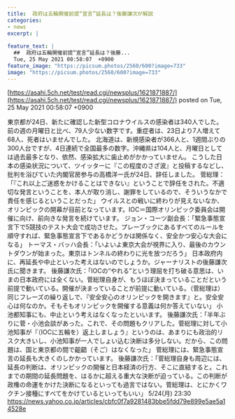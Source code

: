 ```yaml
---
title:  政府は五輪開催前提“宣言”延長は？後藤謙次が解説  
categories:
- news
excerpt: |
  
feature_text: |
  ##  政府は五輪開催前提“宣言”延長は？後藤...
  Tue, 25 May 2021 00:58:07  +0900
feature_image: "https://picsum.photos/2560/600?image=733"
image: "https://picsum.photos/2560/600?image=733"
---
```


[https://asahi.5ch.net/test/read.cgi/newsplus/1621871887/](https://asahi.5ch.net/test/read.cgi/newsplus/1621871887/)
posted on Tue, 25 May 2021 00:58:07  +0900

<!--more-->

東京都が24日、新たに確認した新型コロナウイルスの感染者は340人でした。前の週の月曜日と比べ、79人少ない数字です。重症者は、23日より7人増えて68人、死者はいませんでした。 北海道は、新規感染者が366人と、1週間ぶりの300人台ですが、4日連続で全国最多の数字。沖縄県は104人と、月曜日としては過去最多となり、依然、感染拡大に歯止めがかかっていません。 こうした日本の感染状況について、ツイッターに『この程度のさざ波』と投稿するなどし、批判を浴びていた内閣官房参与の高橋洋一氏が24日、辞任しました。 菅総理：「『これ以上ご迷惑をかけることはできない』ということで辞任をされた。不適切な発言ということを、本人が取り消し、謝罪をしているので、そういうなかで責任を感じるということだった」 ウイルスとの戦いに終わりが見えないなか、オリンピックの開幕が目前となっています。IOC＝国際オリンピック委員会は開催に向け、前向きな発言を続けています。 ジョン・コーツ副会長：「緊急事態宣言下で5競技のテスト大会で成功させた。プレーブックにあるすべてのルールを順守すれば、緊急事態宣言下であるかどうかは関係なく、安全かつ安心な大会になる」 トーマス・バッハ会長：「いよいよ東京大会が視界に入り、最後のカウントダウンが始まった。東京はトンネルの終わりに光を放つだろう」 日本政府内に、再延長や中止といった考えはないのでしょうか。ジャーナリストの後藤謙次氏に聞きます。 後藤謙次氏：「IOCの“やれる”という理屈を打ち破る意思は、いまの日本政府には全くない。菅総理自身が、もうほぼ決まっていることだという前提で動いている。開催が決まっていることが前提に動いている。（菅総理は）同じフレーズの繰り返しで、『安全安心のオリンピックを開きます』と。安全安心は何なのか。そもそもオリンピックを開催する意義は何か答えていない」 小池都知事にも、中止という考えはなくなったといいます。 後藤謙次氏：「半年ぶりに菅・小池会談があった。これで、その問題もクリアした。菅総理に対して小池知事が『（IOCに五輪を）返上しましょう』というのは、あまりにも政治的リスク大きいし、小池知事が一人でしょい込む決断は多分しない。だから、この問題は、国と東京都の間で齟齬（そご）はなくなった」 菅総理には、緊急事態宣言の延長も大きくのしかかっています。 後藤謙次氏：「菅総理自身も周辺には、延長の判断は、オリンピックの開催と日本経済の行方、そこに直結すると。これまでの期間の延長問題を、はるかに超える重大な決断が迫っている。この判断が政権の命運をかけた決断になるといっても過言ではない。菅総理は、とにかくワクチン接種にすべてをかけているといってもいい」 5/24(月) 23:30 https://news.yahoo.co.jp/articles/cbfc0f7a9281483bbe5fdd79e899e5ae5a14528e
